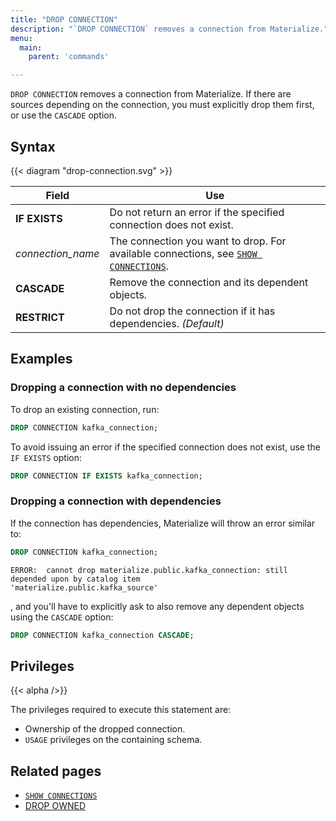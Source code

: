 ```yaml
---
title: "DROP CONNECTION"
description: "`DROP CONNECTION` removes a connection from Materialize."
menu:
  main:
    parent: 'commands'

---
```


`DROP CONNECTION` removes a connection from Materialize. If there are sources
depending on the connection, you must explicitly drop them first, or use the
`CASCADE` option.

## Syntax

{{< diagram "drop-connection.svg" >}}

Field | Use
------|-----
**IF EXISTS** | Do not return an error if the specified connection does not exist.
_connection&lowbar;name_ | The connection you want to drop. For available connections, see [`SHOW CONNECTIONS`](../show-connections).
**CASCADE** | Remove the connection and its dependent objects.
**RESTRICT** | Do not drop the connection if it has dependencies. _(Default)_

## Examples

### Dropping a connection with no dependencies

To drop an existing connection, run:

```sql
DROP CONNECTION kafka_connection;
```

To avoid issuing an error if the specified connection does not exist, use the `IF EXISTS` option:

```sql
DROP CONNECTION IF EXISTS kafka_connection;
```

### Dropping a connection with dependencies

If the connection has dependencies, Materialize will throw an error similar to:

```sql
DROP CONNECTION kafka_connection;
```

```nofmt
ERROR:  cannot drop materialize.public.kafka_connection: still depended upon by catalog item
'materialize.public.kafka_source'
```

, and you'll have to explicitly ask to also remove any dependent objects using the `CASCADE` option:

```sql
DROP CONNECTION kafka_connection CASCADE;
```

## Privileges

{{< alpha />}}

The privileges required to execute this statement are:

- Ownership of the dropped connection.
- `USAGE` privileges on the containing schema.

## Related pages

- [`SHOW CONNECTIONS`](../show-connections)
- [DROP OWNED](../drop-owned)
